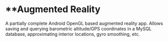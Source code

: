 # **Augmented Reality


A partially complete Android OpenGL based augmented reality app. Allows saving and querying barometric altitude/GPS coordinates in a MySQL database, approximating interior locations, gyro smoothing, etc.   
